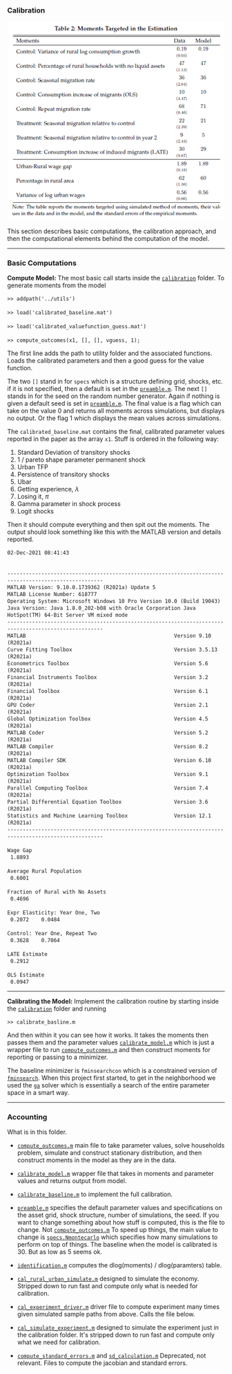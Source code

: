 ### Calibration

<p align="center">
<img src="../figures/table-2-calibration.png">
</p>


This section describes basic computations, the calibration approach, and then the computational elements behind the computation of the model.

---

### Basic Computations

**Compute Model:** The most basic call starts inside the [``calibration``](../calibration) folder. To generate moments from the model

```
>> addpath('../utils')

>> load('calibrated_baseline.mat')

>> load('calibrated_valuefunction_guess.mat')

>> compute_outcomes(x1, [], [], vguess, 1);
```
The first line adds the path to utility folder and the associated functions. Loads the calibrated parameters and then a good guess for the value function.

The two ``[]`` stand in for ``specs`` which is a structure defining grid, shocks, etc. if it is not specified, then a default is set in the [``preamble.m``](./preamble.m). The next ``[]`` stands in for the seed on the random number generator. Again if nothing is given a default seed is set in [``preamble.m``](./preamble.m). The  final value is a flag which can take on the value 0 and returns all moments across simulations, but displays no output. Or the flag 1 which displays the mean values across simulations.

The ``calibrated_baseline.mat`` contains the final, calibrated parameter values reported in the paper as the array ``x1``. Stuff is ordered in the following way:

1. Standard Deviation of transitory shocks
2. 1 / pareto shape parameter permanent shock
3. Urban TFP
4. Persistence of transitory shocks
5. Ubar
6. Getting experience, $\lambda$
7. Losing it, $\pi$
8. Gamma parameter in shock process
9. Logit shocks


Then it should compute everything and then spit out the moments. The output should look something like this with the MATLAB version and details reported.

```
02-Dec-2021 08:41:43


-----------------------------------------------------------------------------------------------------
MATLAB Version: 9.10.0.1739362 (R2021a) Update 5
MATLAB License Number: 618777
Operating System: Microsoft Windows 10 Pro Version 10.0 (Build 19043)
Java Version: Java 1.8.0_202-b08 with Oracle Corporation Java HotSpot(TM) 64-Bit Server VM mixed mode
-----------------------------------------------------------------------------------------------------
MATLAB                                                Version 9.10        (R2021a)
Curve Fitting Toolbox                                 Version 3.5.13      (R2021a)
Econometrics Toolbox                                  Version 5.6         (R2021a)
Financial Instruments Toolbox                         Version 3.2         (R2021a)
Financial Toolbox                                     Version 6.1         (R2021a)
GPU Coder                                             Version 2.1         (R2021a)
Global Optimization Toolbox                           Version 4.5         (R2021a)
MATLAB Coder                                          Version 5.2         (R2021a)
MATLAB Compiler                                       Version 8.2         (R2021a)
MATLAB Compiler SDK                                   Version 6.10        (R2021a)
Optimization Toolbox                                  Version 9.1         (R2021a)
Parallel Computing Toolbox                            Version 7.4         (R2021a)
Partial Differential Equation Toolbox                 Version 3.6         (R2021a)
Statistics and Machine Learning Toolbox               Version 12.1        (R2021a)
-----------------------------------------------------------------------------------------------------

Wage Gap
 1.8893

Average Rural Population
 0.6001

Fraction of Rural with No Assets
 0.4696

Expr Elasticity: Year One, Two
 0.2072    0.0484

Control: Year One, Repeat Two
 0.3628    0.7064

LATE Estimate
 0.2912

OLS Estimate
 0.0947
```

---

**Calibrating the Model:** Implement the calibration routine by starting inside the [``calibration``](../calibration) folder and running
```
>> calibrate_basline.m
```
And then within it you can see how it works. It takes the moments then passes them and the parameter values [``calibrate_model.m``](../calibrate_model.m) which is just a wrapper file to run [``compute_outcomes.m``](../compute_outcomes.m) and then construct moments for reporting or passing to a minimizer.

The baseline minimizer is ``fminsearchcon`` which is a constrained version of [``fminsearch``](https://www.mathworks.com/help/matlab/ref/fminsearch.html).  When this project first started, to get in the neighborhood we used the [``ga``](https://www.mathworks.com/help/gads/ga.html) solver which is essentially a search of the entire parameter space in a smart way.

---

### Accounting

What is in this folder.

- [``compute_outcomes.m``](./compute_outcomes.m) main file to take parameter values, solve households problem, simulate and construct stationary distribution, and then construct moments in the model as they are in the data.

- [``calibrate_model.m``](./calibrate_model.m) wrapper file that takes in moments and parameter values and returns output from model.

- [``calibrate_baseline.m``](./calibrate_baseline.m) to implement the full calibration.

- [``preamble.m``](./preamble.m) specifies the default parameter values and specifications on the asset grid, shock structure, number of simulations, the seed. If you want to change something about how stuff is computed, this is the file to change. Not [``compute_outcomes.m``](./compute_outcomes.m) To speed up things, the main value to change is [``specs.Nmontecarlo``](https://github.com/mwaugh0328/final_migration/blob/bfafac24e1fcb9ee0ccd8122d412a053e69cc210/calibration/preamble.m#L68) which specifies how many simulations to perform on top of things. The baseline when the model is calibrated is 30. But as low as 5 seems ok.

- [``identification.m``](./identification.m) computes the dlog(moments) / dlog(paramters) table.

- [``cal_rural_urban_simulate.m``](./cal_rural_urban_simulate.m) designed to simulate the economy. Stripped down to run fast and compute only what is needed for calibration.

- [``cal_experiment_driver.m``](./cal_experiment_driver.m) driver file to compute experiment many times given simulated sample paths from above. Calls the file below.

- [``cal_simulate_experiment.m``](./cal_simulate_experiment.m) designed to simulate the experiment just in the calibration folder. It's stripped down to run fast and compute only what we need for calibration.

- [``compute_standard_errors.m``](./compute_standard_errors.m) and [``sd_calculation.m``](./sd_calculation.m) Deprecated, not relevant. Files to compute the jacobian and standard errors.  
